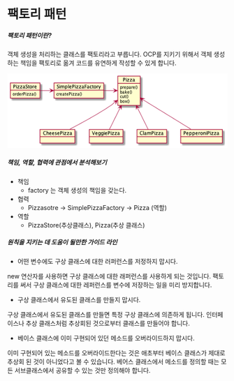 # 팩토리 패턴

##### 팩토리 패턴이란?

객체 생성을 처리하는 클래스를 팩토리라고 부릅니다. OCP를 지키기 위해서 객체 생성하는 책임을 팩토리로 옮겨 코드를 유연하게 작성할 수 있게 합니다.

![img.png](image/img.png)

##### 책임, 역할, 협력에 관점에서 분석해보기

- 책임
    - factory 는 객체 생성의 책임을 갖는다.
- 협력
    - Pizzasotre -> SimplePizzaFactory -> Pizza (역할)
- 역할
    - PizzaStore(추상클래스), Pizza(추상 클래스)

##### 원칙을 지키는 데 도움이 될만한 가이드 라인

- 어떤 변수에도 구상 클래스에 대한 러퍼런스를 저정하지 맙시다.

new 연산자를 사용하면 구상 클래스에 대한 래퍼런스를 사용하게 되는 것입니다. 팩토리를 써서 구상 클래스에 대한 레퍼런스를 변수에 저장하는 일을 미리 방지합니다.

- 구상 클래스에서 유도된 클래스를 만들지 맙시다.

구상 클래스에서 유도된 클래스를 만들면 특정 구상 클래스에 의존하게 됩니다. 인터페이스나 추상 클래스처럼 추상회된 것으로부터 클래스를 만들어야 합니다.

- 베이스 클래스에 이미 구현되어 있던 메소드를 오버라이드하지 맙시다.

이미 구현되어 있는 메소드를 오버라이드한다는 것은 애초부터 베이스 클래스가 제대로 추상회 된 것이 아니었다고 볼 수 있습니다. 베어스 클래스에서 메소드를 정의할 때는 모든 서브클래스에서 공유할 수 있는 것만 정의해야
합니다. 
